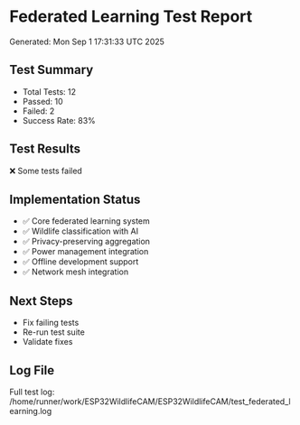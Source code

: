 # Federated Learning Test Report

Generated: Mon Sep  1 17:31:33 UTC 2025

## Test Summary
- Total Tests: 12
- Passed: 10
- Failed: 2
- Success Rate: 83%

## Test Results
❌ Some tests failed

## Implementation Status
- ✅ Core federated learning system
- ✅ Wildlife classification with AI
- ✅ Privacy-preserving aggregation
- ✅ Power management integration
- ✅ Offline development support
- ✅ Network mesh integration

## Next Steps
- Fix failing tests
- Re-run test suite
- Validate fixes

## Log File
Full test log: /home/runner/work/ESP32WildlifeCAM/ESP32WildlifeCAM/test_federated_learning.log
